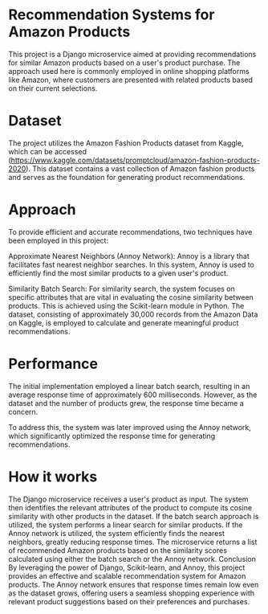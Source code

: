# Recommendation Systems for Amazon Products
This project is a Django microservice aimed at providing recommendations for similar Amazon products based on a user's product purchase. The approach used here is commonly employed in online shopping platforms like Amazon, where customers are presented with related products based on their current selections.

# Dataset
The project utilizes the Amazon Fashion Products dataset from Kaggle, which can be accessed (https://www.kaggle.com/datasets/promptcloud/amazon-fashion-products-2020). This dataset contains a vast collection of Amazon fashion products and serves as the foundation for generating product recommendations.

# Approach
To provide efficient and accurate recommendations, two techniques have been employed in this project:

Approximate Nearest Neighbors (Annoy Network): Annoy is a library that facilitates fast nearest neighbor searches. In this system, Annoy is used to efficiently find the most similar products to a given user's product.

Similarity Batch Search: For similarity search, the system focuses on specific attributes that are vital in evaluating the cosine similarity between products. This is achieved using the Scikit-learn module in Python. The dataset, consisting of approximately 30,000 records from the Amazon Data on Kaggle, is employed to calculate and generate meaningful product recommendations.

# Performance
The initial implementation employed a linear batch search, resulting in an average response time of approximately 600 milliseconds. However, as the dataset and the number of products grew, the response time became a concern.

To address this, the system was later improved using the Annoy network, which significantly optimized the response time for generating recommendations.

# How it works
The Django microservice receives a user's product as input.
The system then identifies the relevant attributes of the product to compute its cosine similarity with other products in the dataset.
If the batch search approach is utilized, the system performs a linear search for similar products.
If the Annoy network is utilized, the system efficiently finds the nearest neighbors, greatly reducing response times.
The microservice returns a list of recommended Amazon products based on the similarity scores calculated using either the batch search or the Annoy network.
Conclusion
By leveraging the power of Django, Scikit-learn, and Annoy, this project provides an effective and scalable recommendation system for Amazon products. The Annoy network ensures that response times remain low even as the dataset grows, offering users a seamless shopping experience with relevant product suggestions based on their preferences and purchases.
